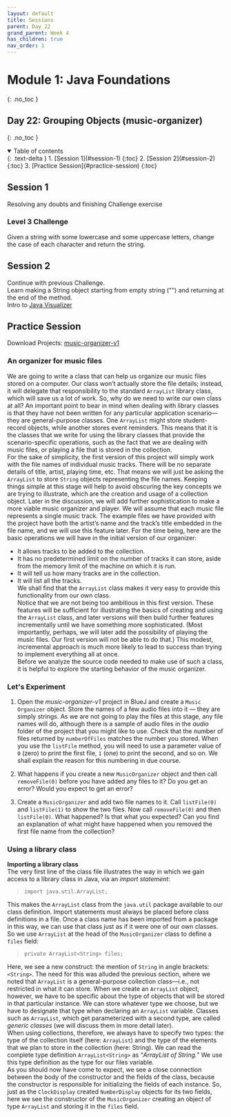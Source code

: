 ```yaml
---
layout: default
title: Sessions
parent: Day 22
grand_parent: Week 4
has_children: true
nav_order: 1
---
```


# Module 1: Java Foundations
{: .no_toc }
## Day 22: Grouping Objects (music-organizer)
{: .no_toc }

<details open markdown="block">
  <summary>
    Table of contents
  </summary>
  {: .text-delta }
1. [Session 1](#session-1)
   {:toc}
2. [Session 2](#session-2)
   {:toc}
3. [Practice Session](#practice-session)
   {:toc}
</details>

## Session 1
Resolving any doubts and finishing Challenge exercise

### Level 3 Challenge
Given a string with some lowercase and some uppercase letters, change the case of each character and return the string.

## Session 2
Continue with previous Challenge.  
Learn making a String object starting from empty string ("") and returning at the end of the method.  
Intro to [Java Visualizer](https://cscircles.cemc.uwaterloo.ca/java_visualize/)

## Practice Session

Download Projects:
[music-organizer-v1](../../../projects/bluej/part04/music-organizer-v1.zip)  

### An organizer for music files
We are going to write a class that can help us organize our music files stored on a computer.
Our class won’t actually store the file details; instead, it will delegate that responsibility to
the standard `ArrayList` library class, which will save us a lot of work. So, why do we need
to write our own class at all? An important point to bear in mind when dealing with library
classes is that they have not been written for any particular application scenario—they are
general-purpose classes. One `ArrayList` might store student-record objects, while another
stores event reminders. This means that it is the classes that we write for using the library
classes that provide the scenario-specific operations, such as the fact that we are dealing
with music files, or playing a file that is stored in the collection.  
For the sake of simplicity, the first version of this project will simply work with the file names
of individual music tracks. There will be no separate details of title, artist, playing time, etc.
That means we will just be asking the `ArrayList` to store `String` objects representing the
file names. Keeping things simple at this stage will help to avoid obscuring the key concepts
we are trying to illustrate, which are the creation and usage of a collection object. Later in the
discussion, we will add further sophistication to make a more viable music organizer and player.
We will assume that each music file represents a single music track. The example files we
have provided with the project have both the artist’s name and the track’s title embedded
in the file name, and we will use this feature later. For the time being, here are the basic
operations we will have in the initial version of our organizer:  
- It allows tracks to be added to the collection.
- It has no predetermined limit on the number of tracks it can store, aside from the memory limit of the machine on which it is run.
- It will tell us how many tracks are in the collection.
- It will list all the tracks.  
We shall find that the `ArrayList` class makes it very easy to provide this functionality
from our own class.  
Notice that we are not being too ambitious in this first version. These features will be sufficient
for illustrating the basics of creating and using the `ArrayList` class, and later versions
will then build further features incrementally until we have something more sophisticated.
(Most importantly, perhaps, we will later add the possibility of playing the music files. Our
first version will not be able to do that.) This modest, incremental approach is much more
likely to lead to success than trying to implement everything all at once.  
Before we analyze the source code needed to make use of such a class, it is helpful to explore
the starting behavior of the music organizer.

### Let's Experiment
1. Open the *music-organizer-v1* project in BlueJ and create a `Music Organizer` object. Store the names of a few audio files into it — they are simply strings. As we are not going to play the files at this stage, any file names will do, although there is a sample of audio files in the *audio* folder of the project that you might like to use.
Check that the number of files returned by `numberOfFiles` matches the number you stored. When you use the `listFile` method, you will need to use a parameter value of `0` (zero) to print the first file, `1` (one) to print the second, and so on. We shall explain the reason for this numbering in due course.

2. What happens if you create a new `MusicOrganizer` object and then call `removeFile(0)` before you have added any files to it? Do you get an error? Would you expect to get an error?

3. Create a `MusicOrganizer` and add two file names to it. Call `listFile(0)` and `listFile(1)` to show the two files. Now call `removeFile(0)` and then `listFile(0)`. What happened? Is that what you expected? Can you find an explanation of what might have happened when you removed the first file name from the collection?

### Using a library class

**Importing a library class**  
The very first line of the class file illustrates the way in which we gain access to a library
class in Java, via an *import statement*:  
> `import java.util.ArrayList;`  

This makes the `ArrayList` class from the `java.util` package available to our class definition.
Import statements must always be placed before class definitions in a file. Once a
class name has been imported from a package in this way, we can use that class just as if it
were one of our own classes. So we use `ArrayList` at the head of the `MusicOrganizer`
class to define a `files` field:  
> `private ArrayList<String> files;`  

Here, we see a new construct: the mention of `String` in angle brackets: `<String>`. The need
for this was alluded the previous section, where we noted that `ArrayList` is a general-purpose
collection class—i.e., not restricted in what it can store. When we create an `ArrayList`
object, however, we have to be specific about the type of objects that will be stored in that
particular instance. We can store whatever type we choose, but we have to designate that type
when declaring an `ArrayList` variable. Classes such as `ArrayList`, which get parameterized
with a second type, are called *generic classes* (we will discuss them in more detail later).  
When using collections, therefore, we always have to specify two types: the type of the collection
itself (here: `ArrayList`) and the type of the elements that we plan to store in the
collection (here: String). We can read the complete type definition `ArrayList<String>`
as “*ArrayList of String.*” We use this type definition as the type for our files variable.  
As you should now have come to expect, we see a close connection between the body of the
constructor and the fields of the class, because the constructor is responsible for initializing
the fields of each instance. So, just as the `ClockDisplay` created `NumberDisplay` objects
for its two fields, here we see the constructor of the `MusicOrganizer` creating an object
of type `ArrayList` and storing it in the `files` field.